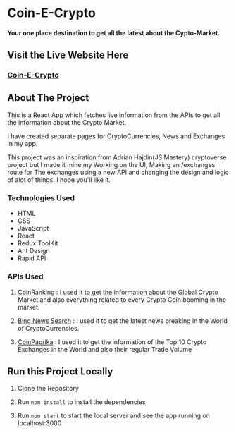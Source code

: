# Coin-E-Crypto

#### Your one place destination to get all the latest about the Cypto-Market.

## Visit the Live Website Here 
### [Coin-E-Crypto](https://coin-e-crypto.netlify.app) 


## About The Project

This is a React App which fetches live information from the APIs to get all the information about the Crypto Market.

I have created separate pages for CryptoCurrencies, News and Exchanges in my app.

This project was an inspiration from Adrian Hajdin(JS Mastery) cryptoverse project but I made it mine my Working on the UI, Making an /exchanges route for The exchanges using a new API and changing the design and logic of alot of things. I hope you'll like it. 

### Technologies Used

- HTML
- CSS
- JavaScript
- React
- Redux ToolKit
- Ant Design
- Rapid API

### APIs Used

1. [CoinRanking](https://rapidapi.com/Coinranking/api/coinranking1/)
: I used it to get the information about the Global Crypto Market and also everything related to every Crypto Coin booming in the market.

2. [Bing News Search](https://rapidapi.com/microsoft-azure-org-microsoft-cognitive-services/api/bing-news-search1/)
: I used it to get the latest news breaking in the World of CryptoCurrencies.

3. [CoinPaprika](https://rapidapi.com/lbraciszewski/api/coinpaprika1/)
: I used it to get the information of the Top 10 Crypto Exchanges in the World and also their regular Trade Volume

## Run this Project Locally

1. Clone the Repository 

2. Run `npm install` to install the dependencies

3. Run `npm start` to start the local server and see the app running on localhost:3000









